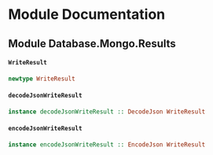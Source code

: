 # Module Documentation

## Module Database.Mongo.Results

#### `WriteResult`

``` purescript
newtype WriteResult
```


#### `decodeJsonWriteResult`

``` purescript
instance decodeJsonWriteResult :: DecodeJson WriteResult
```


#### `encodeJsonWriteResult`

``` purescript
instance encodeJsonWriteResult :: EncodeJson WriteResult
```




